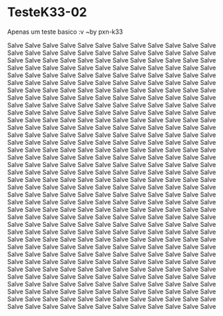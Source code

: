 # TesteK33-02
Apenas um teste basico :v ~by pxn-k33

Salve Salve Salve Salve Salve Salve Salve Salve Salve Salve Salve Salve Salve Salve Salve Salve Salve Salve Salve Salve Salve Salve Salve Salve Salve Salve Salve Salve Salve Salve Salve Salve Salve Salve Salve Salve Salve Salve Salve Salve Salve Salve Salve Salve Salve Salve Salve Salve Salve Salve Salve Salve Salve Salve Salve Salve Salve Salve Salve Salve Salve Salve Salve Salve Salve Salve Salve Salve Salve Salve Salve Salve Salve Salve Salve Salve Salve Salve Salve Salve Salve Salve Salve Salve Salve Salve Salve Salve Salve Salve Salve Salve Salve Salve Salve Salve Salve Salve Salve Salve Salve Salve Salve Salve Salve Salve Salve Salve Salve Salve Salve Salve Salve Salve Salve Salve Salve Salve Salve Salve Salve Salve Salve Salve Salve Salve Salve Salve Salve Salve Salve Salve Salve Salve Salve Salve Salve Salve Salve Salve Salve Salve Salve Salve
Salve Salve Salve Salve Salve Salve Salve Salve Salve Salve Salve Salve Salve Salve Salve Salve Salve Salve Salve Salve Salve Salve Salve Salve Salve Salve Salve Salve Salve Salve Salve Salve Salve Salve Salve Salve Salve Salve Salve Salve Salve Salve Salve Salve Salve Salve Salve Salve Salve Salve Salve Salve Salve Salve Salve Salve Salve Salve Salve Salve Salve Salve Salve Salve Salve Salve Salve Salve Salve Salve Salve Salve Salve Salve Salve Salve Salve Salve Salve Salve Salve Salve Salve Salve Salve Salve Salve Salve Salve Salve Salve Salve Salve Salve Salve Salve Salve Salve Salve Salve Salve Salve Salve Salve Salve Salve Salve Salve Salve Salve Salve Salve Salve Salve Salve Salve Salve Salve Salve Salve Salve Salve Salve Salve Salve Salve Salve Salve Salve Salve Salve Salve Salve Salve Salve Salve Salve Salve Salve Salve Salve Salve Salve Salve
Salve Salve Salve Salve Salve Salve Salve Salve Salve Salve Salve Salve Salve Salve Salve Salve Salve Salve Salve Salve Salve Salve Salve Salve Salve Salve Salve Salve Salve Salve Salve Salve Salve Salve Salve Salve Salve Salve Salve Salve Salve Salve Salve Salve Salve Salve Salve Salve Salve Salve Salve Salve Salve Salve Salve Salve Salve Salve Salve Salve Salve Salve Salve Salve Salve Salve Salve Salve Salve Salve Salve Salve Salve Salve Salve Salve Salve Salve Salve Salve Salve Salve Salve Salve Salve Salve Salve Salve Salve Salve Salve Salve Salve Salve Salve Salve Salve Salve Salve Salve Salve Salve Salve Salve Salve Salve Salve Salve Salve Salve Salve Salve Salve Salve Salve Salve Salve Salve Salve Salve Salve Salve Salve Salve Salve Salve Salve Salve Salve Salve Salve Salve Salve Salve Salve Salve Salve Salve Salve Salve Salve Salve Salve Salve

